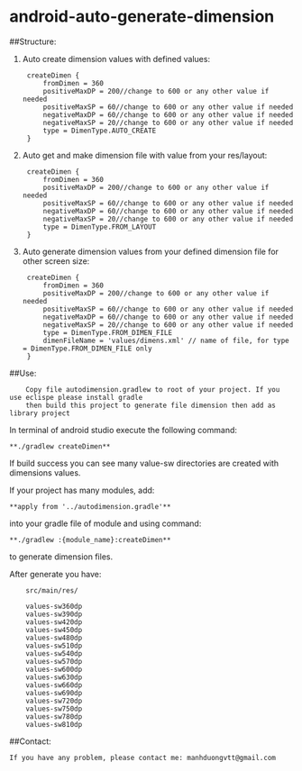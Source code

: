 # android-auto-generate-dimension
##Structure:
1. Auto create dimension values with defined values:

        createDimen {    
            fromDimen = 360
            positiveMaxDP = 200//change to 600 or any other value if needed
            positiveMaxSP = 60//change to 600 or any other value if needed
            negativeMaxDP = 60//change to 600 or any other value if needed
            negativeMaxSP = 20//change to 600 or any other value if needed
            type = DimenType.AUTO_CREATE
        }

2. Auto get and make dimension file with value from your res/layout:   
    
        createDimen {
            fromDimen = 360
            positiveMaxDP = 200//change to 600 or any other value if needed
            positiveMaxSP = 60//change to 600 or any other value if needed
            negativeMaxDP = 60//change to 600 or any other value if needed
            negativeMaxSP = 20//change to 600 or any other value if needed
            type = DimenType.FROM_LAYOUT
        }
        

3. Auto generate dimension values from your defined dimension file for
other screen size:
  
        createDimen {
            fromDimen = 360
            positiveMaxDP = 200//change to 600 or any other value if needed
            positiveMaxSP = 60//change to 600 or any other value if needed
            negativeMaxDP = 60//change to 600 or any other value if needed
            negativeMaxSP = 20//change to 600 or any other value if needed
            type = DimenType.FROM_DIMEN_FILE
            dimenFileName = 'values/dimens.xml' // name of file, for type = DimenType.FROM_DIMEN_FILE only
        }

##Use:

        Copy file autodimension.gradlew to root of your project. If you use eclispe please install gradle
        then build this project to generate file dimension then add as library project
    
In terminal of android studio execute the following command:

    **./gradlew createDimen**
    
If build success you can see many value-sw directories are created with 
    dimensions values.
    
If your project has many modules, add:

    **apply from '../autodimension.gradle'**
into your gradle file of module
and using command: 

    **./gradlew :{module_name}:createDimen**
to generate dimension files.

After generate you have:

        src/main/res/

        values-sw360dp
        values-sw390dp
        values-sw420dp
        values-sw450dp
        values-sw480dp
        values-sw510dp
        values-sw540dp
        values-sw570dp
        values-sw600dp
        values-sw630dp
        values-sw660dp
        values-sw690dp
        values-sw720dp
        values-sw750dp
        values-sw780dp
        values-sw810dp
        
##Contact:

    If you have any problem, please contact me: manhduongvtt@gmail.com
    
    